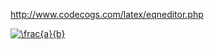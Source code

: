 <script type="text/javascript" async src="https://cdn.mathjax.org/mathjax/latest/MathJax.js?config=TeX-MML-AM_CHTML"> </script>

http://www.codecogs.com/latex/eqneditor.php

<a href="http://www.codecogs.com/eqnedit.php?latex=\frac{a}{b}" target="_blank"><img src="http://latex.codecogs.com/gif.latex?\frac{a}{b}" title="\frac{a}{b}" /></a>
